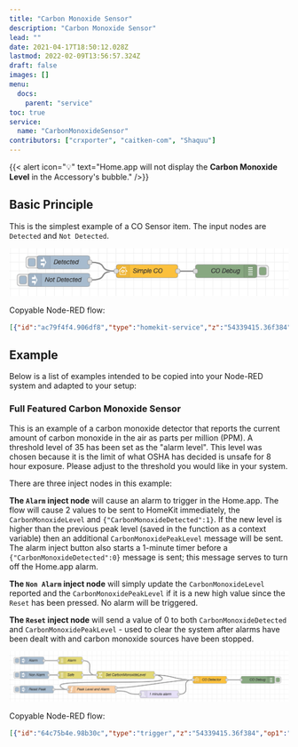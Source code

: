 ```yaml
---
title: "Carbon Monoxide Sensor"
description: "Carbon Monoxide Sensor"
lead: ""
date: 2021-04-17T18:50:12.028Z
lastmod: 2022-02-09T13:56:57.324Z
draft: false
images: []
menu:
  docs:
    parent: "service"
toc: true
service:
  name: "CarbonMonoxideSensor"
contributors: ["crxporter", "caitken-com", "Shaquu"]
---
```


{{< alert icon="💡" text="Home.app will not display the <strong>Carbon Monoxide Level</strong> in the Accessory's bubble." />}}

## Basic Principle

This is the simplest example of a CO Sensor item. The input nodes are `Detected` and `Not Detected`.

![Basic Principle](CO_basic_principle.png)

Copyable Node-RED flow:

```json
[{"id":"ac79f4f4.906df8","type":"homekit-service","z":"54339415.36f384","bridge":"d334490b.40dac","name":"Simple CO","serviceName":"CarbonMonoxideSensor","topic":"","manufacturer":"Default Manufacturer","model":"Default Model","serialNo":"Default Serial Number","characteristicProperties":"{}","x":670,"y":800,"wires":[["933cc1a6.dc8c98"]]},{"id":"7fe97674.cbc19","type":"inject","z":"54339415.36f384","name":"Not Detected","topic":"","payload":"{\"CarbonMonoxideDetected\":0}","payloadType":"json","repeat":"","crontab":"","once":false,"onceDelay":0.1,"x":470,"y":820,"wires":[["ac79f4f4.906df8"]]},{"id":"933cc1a6.dc8c98","type":"debug","z":"54339415.36f384","name":"CO Debug","active":true,"tosidebar":true,"console":false,"tostatus":false,"complete":"payload","x":850,"y":800,"wires":[]},{"id":"3efd37a6.392f78","type":"inject","z":"54339415.36f384","name":"Detected","topic":"","payload":"{\"CarbonMonoxideDetected\":1}","payloadType":"json","repeat":"","crontab":"","once":false,"onceDelay":0.1,"x":480,"y":780,"wires":[["ac79f4f4.906df8"]]},{"id":"d334490b.40dac","type":"homekit-bridge","z":"","bridgeName":"Example Bridge","pinCode":"111-11-111","port":"","allowInsecureRequest":false,"manufacturer":"Default Manufacturer","model":"Default Model","serialNo":"Default Serial Number"}]
```

## Example

Below is a list of examples intended to be copied into your Node-RED system and adapted to your setup:

### Full Featured Carbon Monoxide Sensor

This is an example of a carbon monoxide detector that reports the current amount of carbon monoxide in the air as parts per million (PPM). A threshold level of 35 has been set as the "alarm level". This level was chosen because it is the limit of what OSHA has decided is unsafe for 8 hour exposure. Please adjust to the threshold you would like in your system.

There are three inject nodes in this example:

**The `Alarm` inject node** will cause an alarm to trigger in the Home.app. The flow will cause 2 values to be sent to HomeKit immediately, the `CarbonMonoxideLevel` and `{"CarbonMonoxideDetected":1}`. If the new level is higher than the previous peak level (saved in the function as a context variable) then an additional `CarbonMonoxidePeakLevel` message will be sent. The alarm inject button also starts a 1-minute timer before a `{"CarbonMonoxideDetected":0}` message is sent; this message serves to turn off the Home.app alarm.

**The `Non Alarm` inject node** will simply update the `CarbonMonoxideLevel` reported and the `CarbonMonoxidePeakLevel` if it is a new high value since the `Reset` has been pressed. No alarm will be triggered.

**The `Reset` inject node** will send a value of 0 to both `CarbonMonoxideDetected` and `CarbonMonoxidePeakLevel` - used to clear the system after alarms have been dealt with and carbon monoxide sources have been stopped.

![Full Example](CO_full_example.png)

Copyable Node-RED flow:

```json
[{"id":"64c75b4e.98b30c","type":"trigger","z":"54339415.36f384","op1":"","op2":"{\"CarbonMonoxideDetected\":0}","op1type":"pay","op2type":"json","duration":"1","extend":true,"units":"min","reset":"","bytopic":"all","name":"1 minute alarm","x":640,"y":640,"wires":[["72bdfc6c.5a604c"]]},{"id":"c756aa6.24b10d8","type":"function","z":"54339415.36f384","name":"Peak Level and Alarm","func":"var co = context.get('co')||0;\nvar NEWco;\nif(msg.payload==\"RESET\"){\n    co=0;\n    context.set('co',co);\n    msg.payload={\"CarbonMonoxidePeakLevel\":co,\"CarbonMonoxideLevel\":co};\n    return [msg,null];\n}\nvar alarm={};\nalarm.payload={\"CarbonMonoxideDetected\":1};\n\nif(msg.payload.CarbonMonoxideLevel){\n    NEWco=msg.payload.CarbonMonoxideLevel;\n    if(NEWco>co){\n        co=NEWco;\n        context.set('co',co);\n        msg.payload={\"CarbonMonoxidePeakLevel\":co};\n    }\n    if(NEWco>=35){\n        return [msg,alarm];\n    } else {\n        return [msg,null];\n    }\n}","outputs":2,"noerr":0,"x":360,"y":620,"wires":[["72bdfc6c.5a604c"],["64c75b4e.98b30c"]]},{"id":"72bdfc6c.5a604c","type":"homekit-service","z":"54339415.36f384","bridge":"d334490b.40dac","name":"CO Detector","serviceName":"CarbonMonoxideSensor","topic":"","manufacturer":"Default Manufacturer","model":"Default Model","serialNo":"Default Serial Number","characteristicProperties":"{}","x":850,"y":580,"wires":[["fea7d8fa.ab258"]]},{"id":"b40fc0e.d2705c","type":"change","z":"54339415.36f384","name":"Set CarbonMonoxideLevel","rules":[{"t":"move","p":"payload","pt":"msg","to":"payload.CarbonMonoxideLevel","tot":"msg"}],"action":"","property":"","from":"","to":"","reg":false,"x":500,"y":560,"wires":[["c756aa6.24b10d8","72bdfc6c.5a604c"]]},{"id":"edf5ddad.07bb","type":"inject","z":"54339415.36f384","name":"Reset Peak","topic":"","payload":"RESET","payloadType":"str","repeat":"","crontab":"","once":false,"onceDelay":0.1,"x":130,"y":620,"wires":[["c756aa6.24b10d8"]]},{"id":"fea7d8fa.ab258","type":"debug","z":"54339415.36f384","name":"CO Debug","active":true,"tosidebar":true,"console":false,"tostatus":false,"complete":"payload","x":1050,"y":580,"wires":[]},{"id":"bfc486e0.5c10f","type":"random","z":"54339415.36f384","name":"Alarm","low":"35","high":"100","inte":"true","property":"payload","x":270,"y":500,"wires":[["b40fc0e.d2705c"]]},{"id":"cbe3274b.6d20c8","type":"random","z":"54339415.36f384","name":"Safe","low":"0","high":"34","inte":"true","property":"payload","x":270,"y":560,"wires":[["b40fc0e.d2705c"]]},{"id":"7411d6ba.d69788","type":"inject","z":"54339415.36f384","name":"","topic":"","payload":"Alarm","payloadType":"str","repeat":"","crontab":"","once":false,"onceDelay":0.1,"x":110,"y":500,"wires":[["bfc486e0.5c10f"]]},{"id":"97e5b66.bc89448","type":"inject","z":"54339415.36f384","name":"","topic":"","payload":"Non Alarm","payloadType":"str","repeat":"","crontab":"","once":false,"onceDelay":0.1,"x":120,"y":560,"wires":[["cbe3274b.6d20c8"]]},{"id":"d334490b.40dac","type":"homekit-bridge","z":"","bridgeName":"Example Bridge","pinCode":"111-11-111","port":"","allowInsecureRequest":false,"manufacturer":"Default Manufacturer","model":"Default Model","serialNo":"Default Serial Number"}]
```
